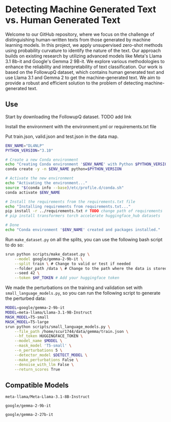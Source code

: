 # Detecting Machine Generated Text vs. Human Generated Text

Welcome to our GitHub repository, where we focus on the challenge of distinguishing human-written texts from those generated by machine learning models. In this project, we apply unsupervised zero-shot methods using probability curvature to identify the nature of the text. Our approach builds on existing research by utilizing advanced models like Meta's Llama 3.1 8b-it and Google's Gemma 2 9B-it. We explore various methodologies to enhance the reliability and interpretability of text classification. Our work is based on the FollowupQ dataset, which contains human generated text and use Llama 3.1 and Gemma 2 to get the machine-generated text. We aim to provide a robust and efficient solution to the problem of detecting machine-generated text.

## Use
Start by downloading the FollowupQ dataset. TODO add link

Install the environment with the environment.yml or requirements.txt file

Put train.json, valid.json and test.json in the data map.

```bash
ENV_NAME="DL4NLP"
PYTHON_VERSION="3.10"

# Create a new Conda environment
echo "Creating Conda environment '$ENV_NAME' with Python $PYTHON_VERSION..."
conda create -y -n $ENV_NAME python=$PYTHON_VERSION

# Activate the new environment
echo "Activating the environment..."
source "$(conda info --base)/etc/profile.d/conda.sh"
conda activate $ENV_NAME

# Install the requirements from the requirements.txt file
echo "Installing requirements from requirements.txt..."
pip install -r ../requirements.txt # TODO change path of requirements
# pip install transformers torch accelerate huggingface_hub datasets

# Done
echo "Conda environment '$ENV_NAME' created and packages installed."
```


Run `make_dataset.py` on all the splits, you can use the following bash script to do so:

```bash
srun python scripts/make_dataset.py \
    --model google/gemma-2-9b-it \
    --split train \ # Change to valid or test if needed
    --folder_path /data \ # Change to the path where the data is stored
    --seed 42 \
    --token $HF_TOKEN # Add your huggingface token
```

We made the perturbations on the training and validation set with `small_language_models.py`, so you can run the following script to generate the perturbed data:

```bash
MODEL=google/gemma-2-9b-it
MODEL=meta-llama/Llama-3.1-9B-Instruct
MASK_MODEL=T5-small
MASK_MODEL=T5-large
srun python scripts/small_language_models.py \
    --file_path /home/scur1744/data/gemma/train.json \
    --hf_token HUGGINGFACE_TOKEN \
    --model_name $MODEL \
    --mask_model 'T5-small' \
    --n_perturbations 5 \
    --detector_model $DETECT_MODEL \
    --make_perturbations False \
    --denoise_with_llm False \
    --return_scores True
```
## Compatible Models
```
meta-llama/Meta-Llama-3.1-8B-Instruct
```

```
google/gemma-2-9b-it
```
```
google/gemma-2-27b-it
```
